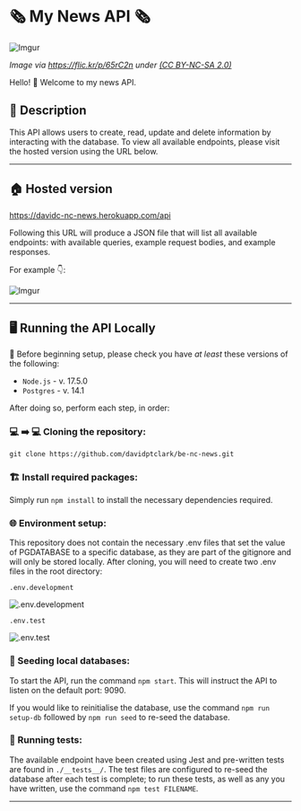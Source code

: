 # 🗞️ My News API 🗞️

![Imgur](https://i.imgur.com/YmjOXbH.jpg)

_Image via https://flic.kr/p/65rC2n under [(CC BY-NC-SA 2.0)](https://creativecommons.org/licenses/by-nc-sa/2.0/)_

Hello! 👋 Welcome to my news API.

## 💭 Description

This API allows users to create, read, update and delete information by interacting with the database. To view all available endpoints, please visit the hosted version using the URL below.

---

## 🏠 Hosted version

https://davidc-nc-news.herokuapp.com/api

Following this URL will produce a JSON file that will list all available endpoints: with available queries, example request bodies, and example responses.

For example 👇:

![Imgur](https://i.imgur.com/UXPAooX.png)

---

## 🖥️ Running the API Locally

🚧 Before beginning setup, please check you have _at least_ these versions of the following:

- `Node.js` - v. 17.5.0
- `Postgres` - v. 14.1

After doing so, perform each step, in order:

### 💻 ➡️ 💻 Cloning the repository:

```
git clone https://github.com/davidptclark/be-nc-news.git
```

### 🏗️ Install required packages:

Simply run `npm install` to install the necessary dependencies required.

### 🌐 Environment setup:

This repository does not contain the necessary .env files that set the value of PGDATABASE to a specific database, as they are part of the gitignore and will only be stored locally. After cloning, you will need to create two .env files in the root directory:

`.env.development`

![.env.development](https://i.imgur.com/YiaowvB.png)

`.env.test`

![.env.test](https://i.imgur.com/53y0808.png)

### 🌱 Seeding local databases:

To start the API, run the command `npm start`. This will instruct the API to listen on the default port: 9090.

If you would like to reinitialise the database, use the command `npm run setup-db` followed by `npm run seed` to re-seed the database.

### 🧪 Running tests:

The available endpoint have been created using Jest and pre-written tests are found in `./__tests__/`. The test files are configured to re-seed the database after each test is complete; to run these tests, as well as any you have written, use the command `npm test FILENAME`.

---
